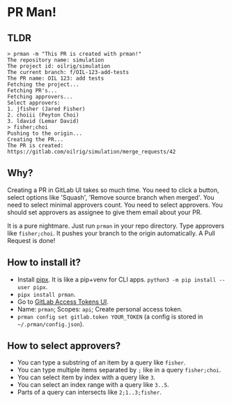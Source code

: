 # PR Man!

## TLDR

```
> prman -m "This PR is created with prman!"
The repository name: simulation
The project id: oilrig/simulation
The current branch: f/OIL-123-add-tests
The PR name: OIL 123: add tests
Fetching the project...
Fetching PR's...
Fetching approvers...
Select approvers:
1. jfisher (Jared Fisher)
2. choiii (Peyton Choi)
3. ldavid (Lemar David)
> fisher;choi
Pushing to the origin...
Creating the PR...
The PR is created:
https://gitlab.com/oilrig/simulation/merge_requests/42
```

## Why?

Creating a PR in GitLab UI takes so much time.
You need to click a button, select options like 'Squash', 'Remove source branch when merged'.
You need to select minimal approvers count.
You need to select approvers.
You should set approvers as assignee to give them email about your PR.

It is a pure nightmare.
Just run `prman` in your repo directory.
Type approvers like `fisher;choi`.
It pushes your branch to the origin automatically.
A Pull Request is done!

## How to install it?

* Install [pipx](https://pipxproject.github.io/pipx/).
It is like a pip+venv for CLI apps.
`python3 -m pip install --user pipx`.
* `pipx install prman`.
* Go to [GitLab Access Tokens UI](https://gitlab.com/profile/personal_access_tokens).
* Name: `prman`; Scopes: `api`; Create personal access token.
* `prman config set gitlab.token YOUR_TOKEN` (a config is stored in `~/.prman/config.json`).

## How to select approvers?

* You can type a substring of an item by a query like `fisher`.
* You can type multiple items separated by `;` like in a query `fisher;choi`.
* You can select item by index with a query like `3`.
* You can select an index range with a query like `3..5`.
* Parts of a query can intersects like `2;1..3;fisher`.
